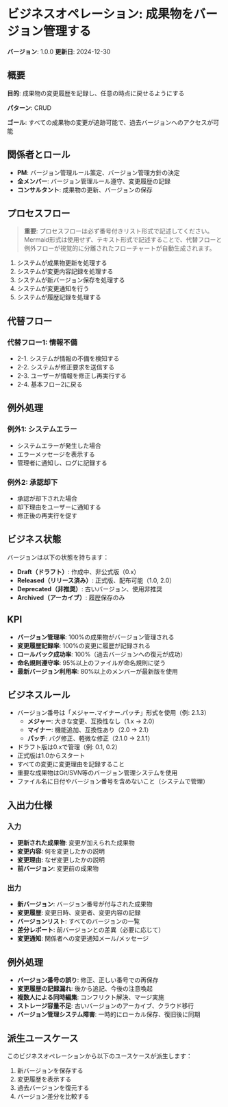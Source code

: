 # ビジネスオペレーション: 成果物をバージョン管理する

**バージョン**: 1.0.0
**更新日**: 2024-12-30

## 概要

**目的**: 成果物の変更履歴を記録し、任意の時点に戻せるようにする

**パターン**: CRUD

**ゴール**: すべての成果物の変更が追跡可能で、過去バージョンへのアクセスが可能

## 関係者とロール

- **PM**: バージョン管理ルール策定、バージョン管理方針の決定
- **全メンバー**: バージョン管理ルール遵守、変更履歴の記録
- **コンサルタント**: 成果物の更新、バージョンの保存

## プロセスフロー

> **重要**: プロセスフローは必ず番号付きリスト形式で記述してください。
> Mermaid形式は使用せず、テキスト形式で記述することで、代替フローと例外フローが視覚的に分離されたフローチャートが自動生成されます。

1. システムが成果物更新を処理する
2. システムが変更内容記録を処理する
3. システムが新バージョン保存を処理する
4. システムが変更通知を行う
5. システムが履歴記録を処理する

## 代替フロー

### 代替フロー1: 情報不備
- 2-1. システムが情報の不備を検知する
- 2-2. システムが修正要求を送信する
- 2-3. ユーザーが情報を修正し再実行する
- 2-4. 基本フロー2に戻る

## 例外処理

### 例外1: システムエラー
- システムエラーが発生した場合
- エラーメッセージを表示する
- 管理者に通知し、ログに記録する

### 例外2: 承認却下
- 承認が却下された場合
- 却下理由をユーザーに通知する
- 修正後の再実行を促す

## ビジネス状態

バージョンは以下の状態を持ちます：

- **Draft（ドラフト）**: 作成中、非公式版（0.x）
- **Released（リリース済み）**: 正式版、配布可能（1.0, 2.0）
- **Deprecated（非推奨）**: 古いバージョン、使用非推奨
- **Archived（アーカイブ）**: 履歴保存のみ

## KPI

- **バージョン管理率**: 100%の成果物がバージョン管理される
- **変更履歴記録率**: 100%の変更に履歴が記録される
- **ロールバック成功率**: 100%（過去バージョンへの復元が成功）
- **命名規則遵守率**: 95%以上のファイルが命名規則に従う
- **最新バージョン利用率**: 80%以上のメンバーが最新版を使用

## ビジネスルール

- バージョン番号は「メジャー.マイナー.パッチ」形式を使用（例: 2.1.3）
  - **メジャー**: 大きな変更、互換性なし（1.x → 2.0）
  - **マイナー**: 機能追加、互換性あり（2.0 → 2.1）
  - **パッチ**: バグ修正、軽微な修正（2.1.0 → 2.1.1）
- ドラフト版は0.xで管理（例: 0.1, 0.2）
- 正式版は1.0からスタート
- すべての変更に変更理由を記録すること
- 重要な成果物はGit/SVN等のバージョン管理システムを使用
- ファイル名に日付やバージョン番号を含めないこと（システムで管理）

## 入出力仕様

### 入力

- **更新された成果物**: 変更が加えられた成果物
- **変更内容**: 何を変更したかの説明
- **変更理由**: なぜ変更したかの説明
- **前バージョン**: 変更前の成果物

### 出力

- **新バージョン**: バージョン番号が付与された成果物
- **変更履歴**: 変更日時、変更者、変更内容の記録
- **バージョンリスト**: すべてのバージョンの一覧
- **差分レポート**: 前バージョンとの差異（必要に応じて）
- **変更通知**: 関係者への変更通知メール/メッセージ

## 例外処理

- **バージョン番号の誤り**: 修正、正しい番号での再保存
- **変更履歴の記録漏れ**: 後から追記、今後の注意喚起
- **複数人による同時編集**: コンフリクト解決、マージ実施
- **ストレージ容量不足**: 古いバージョンのアーカイブ、クラウド移行
- **バージョン管理システム障害**: 一時的にローカル保存、復旧後に同期

## 派生ユースケース

このビジネスオペレーションから以下のユースケースが派生します：

1. 新バージョンを保存する
2. 変更履歴を表示する
3. 過去バージョンを復元する
4. バージョン差分を比較する